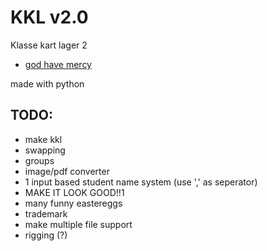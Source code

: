 # KKL v2.0
 Klasse kart lager 2
- [god have mercy](https://www.tiny.cc/allahisbig)

made with python  

## TODO:
- make kkl  
- swapping  
- groups  
- image/pdf converter  
- 1 input based student name system (use ',' as seperator)  
- MAKE IT LOOK GOOD!!1  
- many funny eastereggs  
- trademark  
- make multiple file support  
- rigging (?)  